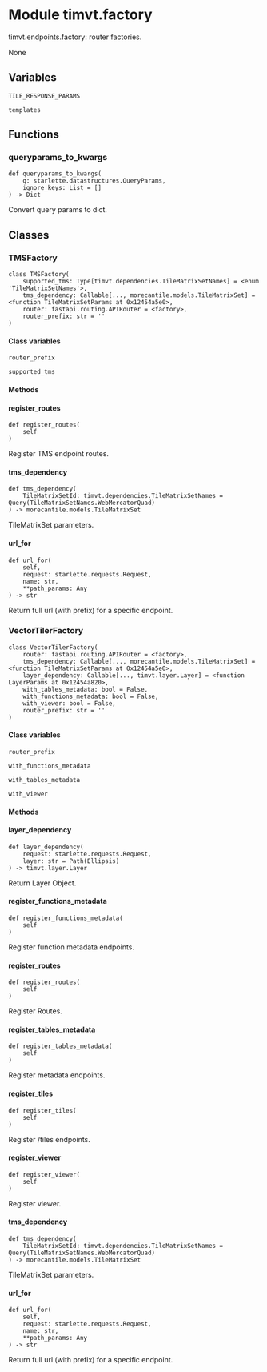 # Module timvt.factory

timvt.endpoints.factory: router factories.

None

## Variables

```python3
TILE_RESPONSE_PARAMS
```

```python3
templates
```

## Functions

    
### queryparams_to_kwargs

```python3
def queryparams_to_kwargs(
    q: starlette.datastructures.QueryParams,
    ignore_keys: List = []
) -> Dict
```

    
Convert query params to dict.

## Classes

### TMSFactory

```python3
class TMSFactory(
    supported_tms: Type[timvt.dependencies.TileMatrixSetNames] = <enum 'TileMatrixSetNames'>,
    tms_dependency: Callable[..., morecantile.models.TileMatrixSet] = <function TileMatrixSetParams at 0x12454a5e0>,
    router: fastapi.routing.APIRouter = <factory>,
    router_prefix: str = ''
)
```

#### Class variables

```python3
router_prefix
```

```python3
supported_tms
```

#### Methods

    
#### register_routes

```python3
def register_routes(
    self
)
```

    
Register TMS endpoint routes.

    
#### tms_dependency

```python3
def tms_dependency(
    TileMatrixSetId: timvt.dependencies.TileMatrixSetNames = Query(TileMatrixSetNames.WebMercatorQuad)
) -> morecantile.models.TileMatrixSet
```

    
TileMatrixSet parameters.

    
#### url_for

```python3
def url_for(
    self,
    request: starlette.requests.Request,
    name: str,
    **path_params: Any
) -> str
```

    
Return full url (with prefix) for a specific endpoint.

### VectorTilerFactory

```python3
class VectorTilerFactory(
    router: fastapi.routing.APIRouter = <factory>,
    tms_dependency: Callable[..., morecantile.models.TileMatrixSet] = <function TileMatrixSetParams at 0x12454a5e0>,
    layer_dependency: Callable[..., timvt.layer.Layer] = <function LayerParams at 0x12454a820>,
    with_tables_metadata: bool = False,
    with_functions_metadata: bool = False,
    with_viewer: bool = False,
    router_prefix: str = ''
)
```

#### Class variables

```python3
router_prefix
```

```python3
with_functions_metadata
```

```python3
with_tables_metadata
```

```python3
with_viewer
```

#### Methods

    
#### layer_dependency

```python3
def layer_dependency(
    request: starlette.requests.Request,
    layer: str = Path(Ellipsis)
) -> timvt.layer.Layer
```

    
Return Layer Object.

    
#### register_functions_metadata

```python3
def register_functions_metadata(
    self
)
```

    
Register function metadata endpoints.

    
#### register_routes

```python3
def register_routes(
    self
)
```

    
Register Routes.

    
#### register_tables_metadata

```python3
def register_tables_metadata(
    self
)
```

    
Register metadata endpoints.

    
#### register_tiles

```python3
def register_tiles(
    self
)
```

    
Register /tiles endpoints.

    
#### register_viewer

```python3
def register_viewer(
    self
)
```

    
Register viewer.

    
#### tms_dependency

```python3
def tms_dependency(
    TileMatrixSetId: timvt.dependencies.TileMatrixSetNames = Query(TileMatrixSetNames.WebMercatorQuad)
) -> morecantile.models.TileMatrixSet
```

    
TileMatrixSet parameters.

    
#### url_for

```python3
def url_for(
    self,
    request: starlette.requests.Request,
    name: str,
    **path_params: Any
) -> str
```

    
Return full url (with prefix) for a specific endpoint.